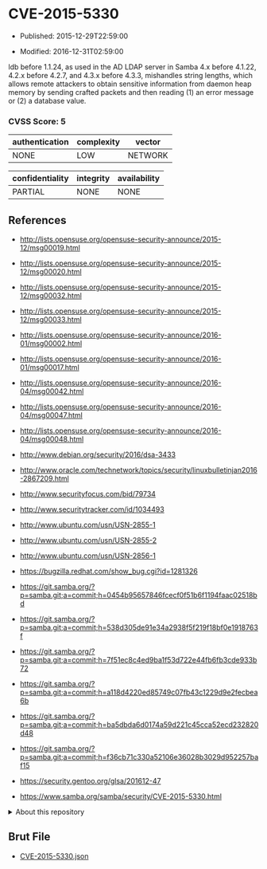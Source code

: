 # CVE-2015-5330

- Published: 2015-12-29T22:59:00

- Modified: 2016-12-31T02:59:00

ldb before 1.1.24, as used in the AD LDAP server in Samba 4.x before 4.1.22, 4.2.x before 4.2.7, and 4.3.x before 4.3.3, mishandles string lengths, which allows remote attackers to obtain sensitive information from daemon heap memory by sending crafted packets and then reading (1) an error message or (2) a database value.

### CVSS Score: **5**

| authentication | complexity | vector |
| --- | --- | --- |
| NONE | LOW | NETWORK |

| confidentiality | integrity | availability |
| --- | --- | --- |
| PARTIAL | NONE | NONE |

## References

* http://lists.opensuse.org/opensuse-security-announce/2015-12/msg00019.html

* http://lists.opensuse.org/opensuse-security-announce/2015-12/msg00020.html

* http://lists.opensuse.org/opensuse-security-announce/2015-12/msg00032.html

* http://lists.opensuse.org/opensuse-security-announce/2015-12/msg00033.html

* http://lists.opensuse.org/opensuse-security-announce/2016-01/msg00002.html

* http://lists.opensuse.org/opensuse-security-announce/2016-01/msg00017.html

* http://lists.opensuse.org/opensuse-security-announce/2016-04/msg00042.html

* http://lists.opensuse.org/opensuse-security-announce/2016-04/msg00047.html

* http://lists.opensuse.org/opensuse-security-announce/2016-04/msg00048.html

* http://www.debian.org/security/2016/dsa-3433

* http://www.oracle.com/technetwork/topics/security/linuxbulletinjan2016-2867209.html

* http://www.securityfocus.com/bid/79734

* http://www.securitytracker.com/id/1034493

* http://www.ubuntu.com/usn/USN-2855-1

* http://www.ubuntu.com/usn/USN-2855-2

* http://www.ubuntu.com/usn/USN-2856-1

* https://bugzilla.redhat.com/show_bug.cgi?id=1281326

* https://git.samba.org/?p=samba.git;a=commit;h=0454b95657846fcecf0f51b6f1194faac02518bd

* https://git.samba.org/?p=samba.git;a=commit;h=538d305de91e34a2938f5f219f18bf0e1918763f

* https://git.samba.org/?p=samba.git;a=commit;h=7f51ec8c4ed9ba1f53d722e44fb6fb3cde933b72

* https://git.samba.org/?p=samba.git;a=commit;h=a118d4220ed85749c07fb43c1229d9e2fecbea6b

* https://git.samba.org/?p=samba.git;a=commit;h=ba5dbda6d0174a59d221c45cca52ecd232820d48

* https://git.samba.org/?p=samba.git;a=commit;h=f36cb71c330a52106e36028b3029d952257baf15

* https://security.gentoo.org/glsa/201612-47

* https://www.samba.org/samba/security/CVE-2015-5330.html

<details>
<summary>About this repository</summary> 

  This repository is part of the project [Live Hack CVE](https://github.com/Live-Hack-CVE). Main website can be found [www.live-hack.org](https://www.live-hack.org) 
  
  Made by [Sn0wAlice](https://github.com/Sn0wAlice) for the people that care about security and need to have a feed of the latest CVEs. Hope you enjoy it, don't forget to star the repo and follow me on [Twitter](https://twitter.com/Sn0wAlice) and [Github](https://github.com/Sn0wAlice). And that is my [personnal website](https://www.alice-snow.me/)

  - [Home Page](https://github.com/Live-Hack-CVE)
  - [Framework](https://github.com/Live-Hack-CVE/cve-framework)
  - [CVE database](https://github.com/Live-Hack-CVE/full_database)
  - [Changelog](https://github.com/Live-Hack-CVE/Changelog)
</details>

## Brut File

* [CVE-2015-5330.json](https://raw.githubusercontent.com/Live-Hack-CVE/full_database/main/cves/2015/CVE-2015-5330.json)

